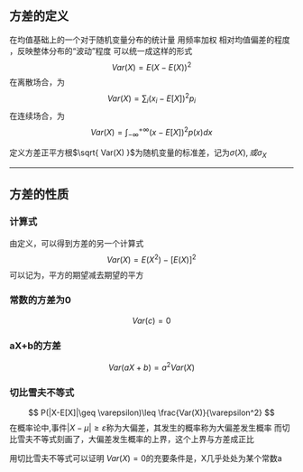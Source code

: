 ## 方差的定义

在均值基础上的一个对于随机变量分布的统计量
用频率加权 相对均值偏差的程度 ，反映整体分布的“波动”程度
可以统一成这样的形式
$$
Var(X)=E(X-E(X))^2
$$
 在离散场合，为
 $$
Var(X)=\sum _{i}​(x_i​−E[X])^2p_i
$$
在连续场合，为
$$
Var(X)=\int_{-\infty}^{+\infty}  ​(x−E[X])^2p(x)dx
$$

定义方差正平方根$\sqrt{ Var(X) }$为随机变量的标准差，记为$σ(X),或σ_X$

---
## 方差的性质
### 计算式
 
由定义，可以得到方差的另一个计算式
$$
Var(X)=E(X^2)-[E(X)]^2
$$
 可以记为，平方的期望减去期望的平方

### 常数的方差为0
$$Var(c)=0$$
### aX+b的方差
$$
Var(aX+b)=a^2Var(X)
$$

### 切比雪夫不等式
$$
P(|X-E[X]|\geq \varepsilon)\leq \frac{Var(X)}{\varepsilon^2}
$$
在概率论中,事件$|X-\mu|\geq \varepsilon$称为大偏差，其发生的概率称为大偏差发生概率
而切比雪夫不等式刻画了，大偏差发生概率的上界，这个上界与方差成正比

用切比雪夫不等式可以证明
$Var(X)=0$的充要条件是，X几乎处处为某个常数a